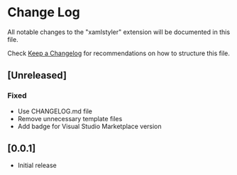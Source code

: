 # Change Log

All notable changes to the "xamlstyler" extension will be documented in this file.

Check [Keep a Changelog](http://keepachangelog.com/) for recommendations on how to structure this file.

## [Unreleased]

### Fixed
- Use CHANGELOG.md file
- Remove unnecessary template files
- Add badge for Visual Studio Marketplace version

## [0.0.1]

- Initial release
